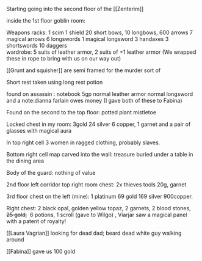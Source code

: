 Starting going into the second floor of the [[Zenterim]]  
  
inside the 1st floor goblin room:

Weapons racks: 1 scim 1 shield 20 short bows, 10 longbows, 600 arrows 7 magical arrows 6 longswords 1 magical longsword 3 handaxes 3 shortswords 10 daggers  
wardrobe: 5 suits of leather armor, 2 suits of +1 leather armor (We wrapped these in rope to bring with us on our way out)

[[Grunt and squisher]] are semi framed for the murder sort of

Short rest taken using long rest potion  
  
found on assassin : notebook 5gp normal leather armor normal longsword and a note:dianna farlain owes money (I gave both of these to Fabina)

Found on the second to the top floor: potted plant mistletoe

Locked chest in my room: 3gold 24 silver 6 copper, 1 garnet and a pair of glasses with magical aura

In top right cell 3 women in ragged clothing, probably slaves.

Bottom right cell map carved into the wall: treasure buried under a table in the dining area

Body of the guard: nothing of value

2nd floor left corridor top right room chest: 2x thieves tools 20g, garnet

3rd floor chest on the left (mine): 1 platinum 69 gold 169 silver 900copper.

Right chest: 2 black opal, golden yellow topaz, 2 garnets, 2 blood stones, ~~25 gold,~~  6 potions, 1 scroll (gave to Wilgo) , Viarjar saw a magical panel with a patent of royalty!

[[Laura Vagrian]] looking for dead dad; beard dead white guy walking around  
  
[[Fabina]] gave us 100 gold